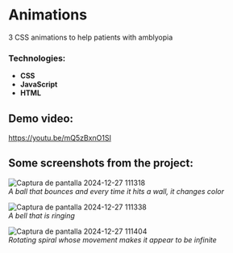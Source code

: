 # Animations
3 CSS animations to help patients with amblyopia

### Technologies:
- **CSS**
- **JavaScript**
- **HTML**

## Demo video:
https://youtu.be/mQ5zBxnO1SI

## Some screenshots from the project:

![Captura de pantalla 2024-12-27 111318](https://github.com/user-attachments/assets/9b1c6bc3-4ed0-4a68-9d93-93af5ea13ade) <br>
*A ball that bounces and every time it hits a wall, it changes color*

![Captura de pantalla 2024-12-27 111338](https://github.com/user-attachments/assets/88f21661-d5f0-4c83-a508-180d032fc453) <br>
*A bell that is ringing*

![Captura de pantalla 2024-12-27 111404](https://github.com/user-attachments/assets/1f93f0d0-b39a-4fd8-93e1-3d81709fe1de) <br>
*Rotating spiral whose movement makes it appear to be infinite*
